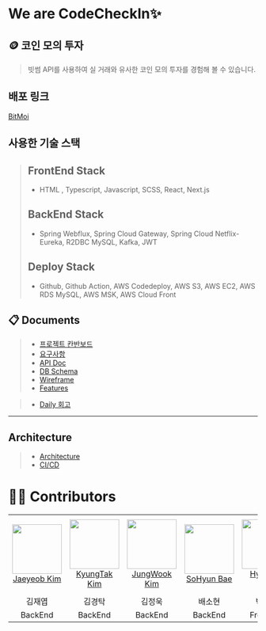 # We are CodeCheckIn✨

## 🪙 코인 모의 투자
>빗썸 API를 사용하여 실 거래와 유사한 코인 모의 투자를 경험해 볼 수 있습니다.

## 배포 링크
[BitMoi](http://bitmoi.com.s3-website.ap-northeast-2.amazonaws.com/)

## 사용한 기술 스택

> ## FrontEnd Stack
>   * HTML , Typescript, Javascript, SCSS, React, Next.js
> ## BackEnd Stack
>   * Spring Webflux, Spring Cloud Gateway, Spring Cloud Netflix-Eureka, R2DBC MySQL, Kafka, JWT
> ## Deploy Stack
>   * Github, Github Action, AWS Codedeploy, AWS S3, AWS EC2, AWS RDS MySQL, AWS MSK, AWS Cloud Front



<!-- ### FrontEnd Stack
<img src="https://img.shields.io/badge/html5-E34F26?style=for-the-badge&logo=html5&logoColor=white"> <img src="https://img.shields.io/badge/css3-1572B6?style=for-the-badge&logo=css3&logoColor=white"> <img src="https://img.shields.io/badge/typeScript-3178C6?style=for-the-badge&logo=typeScript&logoColor=black"> <img src="https://img.shields.io/badge/javascript-F7DF1E?style=for-the-badge&logo=javascript&logoColor=black"> <img src="https://img.shields.io/badge/next.js-000000?style=for-the-badge&logo=next.js&logoColor=white"> <img src="https://img.shields.io/badge/react-61DAFB?style=for-the-badge&logo=react&logoColor=black"> <img src="https://img.shields.io/badge/mobx-764ABC?style=for-the-badge&logo=redux&logoColor=white"> 

### BackEnd Stack
<img src="https://img.shields.io/badge/java-007396?style=for-the-badge&logo=java&logoColor=white"> <img src="https://img.shields.io/badge/spring-6DB33F?style=for-the-badge&logo=springboot&logoColor=white"> <img src="https://img.shields.io/badge/gradle-02303A?style=for-the-badge&logo=gradle&logoColor=white"> <img src="https://img.shields.io/badge/jwt-000000?style=for-the-badge&logo=json%20web%20tokens&logoColor=white"> <img src="https://img.shields.io/badge/kafka-231F20?style=for-the-badge&logo=apachekafka&logoColor=white"> <img src="https://img.shields.io/badge/mysql-4479A1?style=for-the-badge&logo=mysql&logoColor=white">

### Deploy Stack
<img src="https://img.shields.io/badge/git-F05032?style=for-the-badge&logo=git&logoColor=white"> <img src="https://img.shields.io/badge/github-181717?style=for-the-badge&logo=GitHub&logoColor=white"> <img src="https://img.shields.io/badge/github action-2088FF?style=for-the-badge&logo=GitHub Actions&logoColor=white"> <img src="https://img.shields.io/badge/aws-FF9900?style=for-the-badge&logo=Amazon AWS&logoColor=white"> <img src="https://img.shields.io/badge/amazon%20s3-569A31?style=for-the-badge&logo=amazons3&logoColor=white"> <img src="https://img.shields.io/badge/amazon%20msk-231F20?style=for-the-badge&logo=Apache Kafka&logoColor=white">  -->


## 📋 Documents
>- [프로젝트 칸반보드](https://github.com/radic2510/Team-CodeCheckIn/projects/1) <br/>
>- [요구사항](https://github.com/CodeCheckIn/BitMoi/wiki/Requirements) <br/>
>- [API Doc](https://github.com/CodeCheckIn/BitMoi/wiki/API-Documentation) <br/>
>- [DB Schema](https://github.com/CodeCheckIn/BitMoi/wiki/DB-Schema) <br/>
>- [Wireframe](https://github.com/CodeCheckIn/BitMoi/wiki/Wireframe) <br/>
>- [Features](https://github.com/CodeCheckIn/BitMoi/wiki/Features) <br/>

>- [Daily 회고](https://github.com/CodeCheckIn/Team-CodeCheckIn/wiki/Retrospect) <br/>

***
## Architecture
>- [Architecture](https://github.com/CodeCheckIn/BitMoi/wiki/Wireframe/Architecture) <br/>
>- [CI/CD](https://github.com/CodeCheckIn/BitMoi/wiki/CICD) <br/>


# 🧑‍💻 Contributors
<table>
    <tr>
        <td align="center" width="130px" height="160px">
            <a href="https://github.com/radic2510"><img height="100px" width="100px" src="https://avatars.githubusercontent.com/radic2510" /></a>
            <br />
            <a href="https://github.com/radic2510">Jaeyeob Kim</a>
        </td>
        <td align="center" width="130px" height="160px">
            <a href="https://github.com/tak6831"><img height="100px" width="100px" src="https://avatars.githubusercontent.com/tak6831" /></a>
            <br />
            <a href="https://github.com/tak6831">KyungTak Kim</a>
        </td>
        <td align="center" width="130px" height="160px">
            <a href="https://github.com/kjwjw95"><img height="100px" width="100px" src="https://avatars.githubusercontent.com/kjwjw95" /></a>
            <br />
            <a href="https://github.com/kjwjw95">JungWook Kim</a>
        </td>
        <td align="center" width="130px" height="160px">
            <a href="https://github.com/qpyu66"><img height="100px" width="100px" src="https://avatars.githubusercontent.com/qpyu66" /></a>
            <br />
            <a href="https://github.com/qpyu66">SoHyun Bae</a>
        </td>
        <td align="center" width="130px" height="160px">
            <a href="https://github.com/J-Bback"><img height="100px" width="100px" src="https://avatars.githubusercontent.com/J-Bback" /></a>
            <br />
            <a href="https://github.com/J-Bback">HyunJae Park</a>
        </td>
    </tr>
    <tr>
       <td align="center">
         김재엽
       </td>
       <td align="center">
         김경탁
       </td>
      <td align="center">
         김정욱
      </td>
      <td align="center">
         배소현
      </td>
      <td align="center">
         박현재
      </td>
    </tr>
    <tr>
      <td align="center">
         BackEnd
       </td>
      <td align="center">
         BackEnd
      </td>
      <td align="center">
         BackEnd
      </td>
      <td align="center">
         BackEnd
      </td>
      <td align="center">
         FrontEnd
      </td>
    </tr>
</table>
